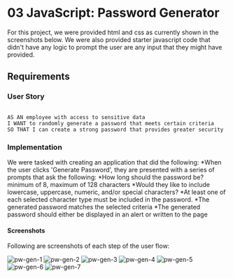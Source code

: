 # 03 JavaScript: Password Generator

For this project, we were provided html and css as currently shown in the screenshots below. We were also provided starter javascript code that didn't have any logic to prompt the user are any input that they might have provided.

## Requirements

### User Story

```

AS AN employee with access to sensitive data
I WANT to randomly generate a password that meets certain criteria
SO THAT I can create a strong password that provides greater security
```

### Implementation

We were tasked with creating an application that did the following:
*When the user clicks 'Generate Password', they are presented with a series of prompts that ask the following:
*How long should the password be? minimum of 8, maximum of 128 characters
*Would they like to include lowercase, uppercase, numeric, and/or special characters?
*At least one of each selected character type must be included in the password.
*The generated password matches the selected criteria
*The generated password should either be displayed in an alert or written to the page

#### Screenshots

Following are screenshots of each step of the user flow:

![pw-gen-1](https://user-images.githubusercontent.com/11637772/108550241-258a7a00-72a3-11eb-9df3-c5e5371dc96c.png)
![pw-gen-2](https://user-images.githubusercontent.com/11637772/108550247-27543d80-72a3-11eb-9466-381cf89393ba.png)
![pw-gen-3](https://user-images.githubusercontent.com/11637772/108550250-28856a80-72a3-11eb-8830-237451cf25d1.png)
![pw-gen-4](https://user-images.githubusercontent.com/11637772/108550252-29b69780-72a3-11eb-9f3d-eebede510d61.png)
![pw-gen-5](https://user-images.githubusercontent.com/11637772/108550255-2ae7c480-72a3-11eb-9362-e82e9a9883f0.png)
![pw-gen-6](https://user-images.githubusercontent.com/11637772/108550257-2b805b00-72a3-11eb-8a76-de3246d6f675.png)
![pw-gen-7](https://user-images.githubusercontent.com/11637772/108550261-2cb18800-72a3-11eb-8938-c513c87d7964.png)
